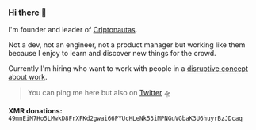 ### Hi there 👋

I'm founder and leader of [Criptonautas](https://criptonautas.co).

Not a dev, not an engineer, not a product manager but working like them because I enjoy to learn and discover new things for the crowd.

Currently I'm hiring who want to work with people in a [disruptive concept about work](https://criptonautas.co/hiring).

> You can ping me here but also on [Twitter](twitter.com/matenauta) 🛸

**XMR donations:** ``49mnEiM7Ho5LMwkD8FrXFKd2gwai66PYUcHLeNk53iMPNGuVGbaK3U6huyrBzJDcaq``
